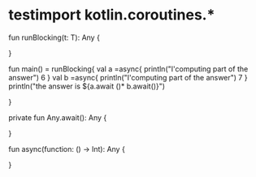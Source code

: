 # testimport kotlin.coroutines.*

fun <T> runBlocking(t: T): Any {

}

fun main() = runBlocking{
val a =async{
    println("I'computing part of the answer")
    6
}
    val b =async{
        println("I'computing part of the answer")
        7
    }
    println("the answer is ${a.await ()* b.await()}")


}

private fun Any.await(): Any {

}

fun async(function: () -> Int): Any {

}
